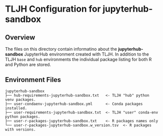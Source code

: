 # TLJH Configuration for jupyterhub-sandbox

## Overview

The files on this directory contain informatino about the **jupyterhub-sandbox** JupyterHub environment created with TLJH. In addition to the TLJH `base` and `hub` environments the individual package listing for both R and Python are stored.

## Environment Files
```
jupyterhub-sandbox
├── hub-requirements-jupyterhub-sandbox.txt   <- TLJH "hub" python venv packages.
├── user-condaenv-jupyterhub-sandbox.yml      <- Conda packages installed.
├── user-requirements-jupyterhub-sandbox.txt  <- TLJH "user" conda-env python packages.
├── user-r-packages-jupyterhub-sandbox.txt    <- R packages names only
└── user-r-packages-jupyterhub-sandbox.w_version.tsv  <- R packages with versions.
```
